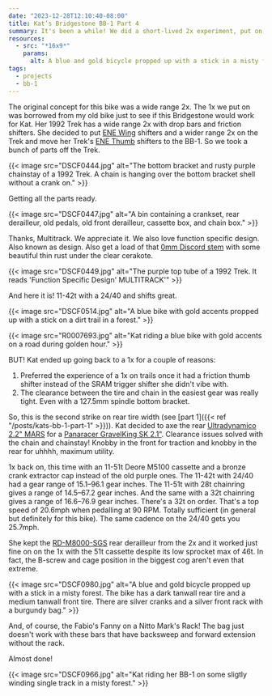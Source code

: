 ```yaml
---
date: "2023-12-28T12:10:40-08:00"
title: Kat’s Bridgestone BB-1 Part 4
summary: It's been a while! We did a short-lived 2x experiment, put on a thinner rear tire, switched to friction shifting, and racked up.
resources:
  - src: "*16x9*"
    params:
      alt: A blue and gold bicycle propped up with a stick in a misty forest. The bike has a dark tanwall rear tire and a medium tanwall front tire. There are silver cranks and a silver front rack with a burgundy bag.
tags:
  - projects
  - bb-1
---
```


The original concept for this bike was a wide range 2x. The 1x we put on was borrowed from my old bike just to see if this Bridgestone would work for Kat. Her 1992 Trek has a wide range 2x with drop bars and friction shifters. She decided to put [ENE Wing](http://www.diacompe.com.tw/product/ene-wing-shifter/) shifters and a wider range 2x on the Trek and move her Trek's [ENE Thumb](http://www.diacompe.com.tw/product/ene-thumb-shifter/) shifters to the BB-1. So we took a bunch of parts off the Trek.

{{< image src="DSCF0444.jpg" alt="The bottom bracket and rusty purple chainstay of a 1992 Trek. A chain is hanging over the bottom bracket shell without a crank on." >}}

Getting all the parts ready.

{{< image src="DSCF0447.jpg" alt="A bin containing a crankset, rear derailleur, old pedals, old front derailleur, cassette box, and chain box." >}}

Thanks, Multitrack. We appreciate it. We also love function specific design. Also known as design. Also get a load of that [0mm Discord stem](https://tanglefootcycles.com/discord/wright-stem-0-30mm/) with some beautiful thin rust under the clear cerakote.

{{< image src="DSCF0449.jpg" alt="The purple top tube of a 1992 Trek. It reads 'Function Specific Design' MULTITRACK'" >}}

And here it is! 11-42t with a 24/40 and shifts great.

{{< image src="DSCF0514.jpg" alt="A blue bike with gold accents propped up with a stick on a dirt trail in a forest." >}}

{{< image src="R0007693.jpg" alt="Kat riding a blue bike with gold accents on a road during golden hour." >}}

BUT! Kat ended up going back to a 1x for a couple of reasons:

1. Preferred the experience of a 1x on trails once it had a friction thumb shifter instead of the SRAM trigger shifter she didn't vibe with.
1. The clearance between the tire and chain in the easiest gear was really tight. Even with a 127.5mm spindle bottom bracket.

So, this is the second strike on rear tire width (see [part 1]({{< ref "/posts/kats-bb-1-part-1" >}})). Kat decided to axe the rear [Ultradynamico 2.2" MARS](https://ultradynamico.com/products/mars-jff?variant=32926187880533) for a [Panaracer GravelKing SK 2.1"](https://www.panaracerusa.com/products/gravelking-sk-knobby-folding-gravel-tires?variant=37856723828898). Clearance issues solved with the chain and chainstay! Knobby in the front for traction and knobby in the rear for uhhhh, maximum utility.

1x back on, this time with an 11-51t Deore M5100 cassette and a bronze crank extractor cap instead of the old purple ones. The 11-42t with 24/40 had a gear range of 15.1–96.1 gear inches. The 11-51t with 28t chainring gives a range of 14.5–67.2 gear inches. And the same with a 32t chainring gives a range of 16.6–76.9 gear inches. There's a 32t on order. That's a top speed of 20.6mph when pedalling at 90 RPM. Totally sufficient (in general but definitely for this bike). The same cadence on the 24/40 gets you 25.7mph.

She kept the [RD-M8000-SGS](https://bike.shimano.com/en-EU/product/component/deorext-m8000/RD-M8000-SGS.html) rear derailleur from the 2x and it worked just fine on on the 1x with the 51t cassette despite its low sprocket max of 46t. In fact, the B-screw and cage position in the biggest cog aren't even that extreme.

{{< image src="DSCF0980.jpg" alt="A blue and gold bicycle propped up with a stick in a misty forest. The bike has a dark tanwall rear tire and a medium tanwall front tire. There are silver cranks and a silver front rack with a burgundy bag." >}}

And, of course, the Fabio's Fanny on a Nitto Mark's Rack! The bag just doesn't work with these bars that have backsweep and forward extension without the rack.

Almost done!

{{< image src="DSCF0966.jpg" alt="Kat riding her BB-1 on some sligtly winding single track in a misty forest." >}}